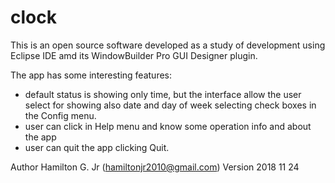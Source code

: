 # clock
 This is an open source software developed as a study of development using Eclipse IDE amd its
 WindowBuilder Pro GUI Designer plugin. 
 
 The app has some interesting features:
 - default status is showing only time, but the interface allow the user select for showing also
 date and day of week selecting check boxes in the Config menu.
 - user can click in Help menu and know some operation info and about the app
 - user can quit the app clicking Quit.
 
 Author Hamilton G. Jr (hamiltonjr2010@gmail.com)
 Version 2018 11 24
 
